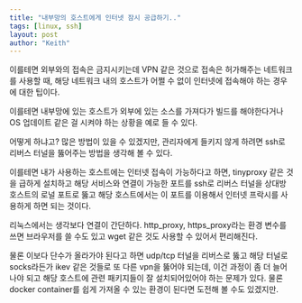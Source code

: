 ```yaml
---
title: "내부망의 호스트에게 인터넷 잠시 공급하기.."
tags: [linux, ssh]
layout: post
author: "Keith"
---
```


이를테면 외부와의 접속은 금지시키는데 VPN 같은 것으로 접속은 허가해주는 네트워크를 사용할 때, 해당 네트워크 내의 호스트가 어쩔 수 없이 인터넷에 접속해야 하는 경우에 대한 팁이다.

이를테면 내부망에 있는 호스트가 외부에 있는 소스를 가져다가 빌드를 해야한다거나 OS 업데이트 같은 걸 시켜야 하는 상황을 예로 들 수 있다.

어떻게 하냐고? 많은 방법이 있을 수 있겠지만, 관리자에게 들키지 않게 하려면 ssh로 리버스 터널을 뚫어주는 방법을 생각해 볼 수 있다.

이를테면 내가 사용하는 호스트에는 인터넷 접속이 가능하다고 하면, tinyproxy 같은 것을 급하게 설치하고 해당 서비스와 연결이 가능한 포트를 ssh로 리버스 터널을 상대방 호스트의 로널 포트로 뚫고 해당 호스트에서는 이 포트를 이용해서 인터넷 프락시를 사용하게 하면 되는 것이다.

리눅스에서는 생각보다 연결이 간단하다. http_proxy, https_proxy라는 환경 변수를 쓰면 브라우저를 쓸 수도 있고 wget 같은 것도 사용할 수 있어서 편리해진다.

물론 이보다 단수가 올라가야 된다고 하면 udp/tcp 터널을 리버스로 뚫고 해당 터널로 socks라든가 ikev 같은 것들로 또 다른 vpn을 뚫어야 되는데, 이건 과정이 좀 더 늘어나야 되고 해당 호스트에 관련 패키지들이 잘 설치되어있어야 하는 문제가 있다. 물론 docker container를 쉽게 가져올 수 있는 환경이 된다면 도전해 볼 수도 있겠지만.
